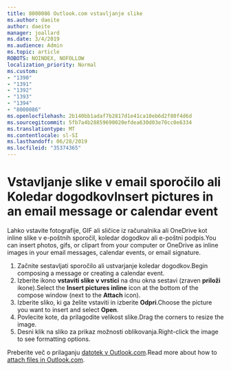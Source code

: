 ```yaml
---
title: 8000086 Outlook.com vstavljanje slike
ms.author: daeite
author: daeite
manager: joallard
ms.date: 3/4/2019
ms.audience: Admin
ms.topic: article
ROBOTS: NOINDEX, NOFOLLOW
localization_priority: Normal
ms.custom:
- "1390"
- "1391"
- "1392"
- "1393"
- "1394"
- "8000086"
ms.openlocfilehash: 2b140bb1adaf7b2817d1e41ca10eb6d2f80f4d6d
ms.sourcegitcommit: 5fb7a4b28859690020efdea630d03e70cc0e6334
ms.translationtype: MT
ms.contentlocale: sl-SI
ms.lasthandoff: 06/28/2019
ms.locfileid: "35374365"
---
```

# <a name="insert-pictures-in-an-email-message-or-calendar-event"></a><span data-ttu-id="83fd3-102">Vstavljanje slike v email sporočilo ali Koledar dogodkov</span><span class="sxs-lookup"><span data-stu-id="83fd3-102">Insert pictures in an email message or calendar event</span></span>

<span data-ttu-id="83fd3-103">Lahko vstavite fotografije, GIF ali sličice iz računalnika ali OneDrive kot inline slike v e-poštnih sporočil, koledar dogodkov ali e-poštni podpis.</span><span class="sxs-lookup"><span data-stu-id="83fd3-103">You can insert photos, gifs, or clipart from your computer or OneDrive as inline images in your email messages, calendar events, or email signature.</span></span>

1. <span data-ttu-id="83fd3-104">Začnite sestavljati sporočilo ali ustvarjanje koledar dogodkov.</span><span class="sxs-lookup"><span data-stu-id="83fd3-104">Begin composing a message or creating a calendar event.</span></span>
2. <span data-ttu-id="83fd3-105">Izberite ikono **vstaviti slike v vrstici** na dnu okna sestavi (zraven **priloži** ikone).</span><span class="sxs-lookup"><span data-stu-id="83fd3-105">Select the **Insert pictures inline** icon at the bottom of the compose window (next to the **Attach** icon).</span></span>
3. <span data-ttu-id="83fd3-106">Izberite sliko, ki ga želite vstaviti in izberite **Odpri**.</span><span class="sxs-lookup"><span data-stu-id="83fd3-106">Choose the picture you want to insert and select **Open**.</span></span>
4. <span data-ttu-id="83fd3-107">Povlecite kote, da prilagodite velikost slike.</span><span class="sxs-lookup"><span data-stu-id="83fd3-107">Drag the corners to resize the image.</span></span>
5. <span data-ttu-id="83fd3-108">Desni klik na sliko za prikaz možnosti oblikovanja.</span><span class="sxs-lookup"><span data-stu-id="83fd3-108">Right-click the image to see formatting options.</span></span>

<span data-ttu-id="83fd3-109">Preberite več o prilaganju [datotek v Outlook.com](https://support.office.com/article/8d7c1ea7-4e5f-44ce-bb6e-c5fcc92ba9ab).</span><span class="sxs-lookup"><span data-stu-id="83fd3-109">Read more about how to [attach files in Outlook.com](https://support.office.com/article/8d7c1ea7-4e5f-44ce-bb6e-c5fcc92ba9ab).</span></span>